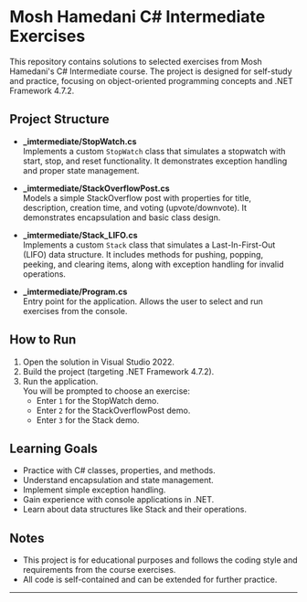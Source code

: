 # Mosh Hamedani C# Intermediate Exercises

This repository contains solutions to selected exercises from Mosh Hamedani's C# Intermediate course. The project is designed for self-study and practice, focusing on object-oriented programming concepts and .NET Framework 4.7.2.

## Project Structure

- **_imtermediate/StopWatch.cs**  
  Implements a custom `StopWatch` class that simulates a stopwatch with start, stop, and reset functionality. It demonstrates exception handling and proper state management.

- **_imtermediate/StackOverflowPost.cs**  
  Models a simple StackOverflow post with properties for title, description, creation time, and voting (upvote/downvote). It demonstrates encapsulation and basic class design.

- **_imtermediate/Stack_LIFO.cs**  
  Implements a custom `Stack` class that simulates a Last-In-First-Out (LIFO) data structure. It includes methods for pushing, popping, peeking, and clearing items, along with exception handling for invalid operations.

- **_imtermediate/Program.cs**  
  Entry point for the application. Allows the user to select and run exercises from the console.

## How to Run

1. Open the solution in Visual Studio 2022.
2. Build the project (targeting .NET Framework 4.7.2).
3. Run the application.  
   You will be prompted to choose an exercise:
   - Enter `1` for the StopWatch demo.
   - Enter `2` for the StackOverflowPost demo.
   - Enter `3` for the Stack demo.

## Learning Goals

- Practice with C# classes, properties, and methods.
- Understand encapsulation and state management.
- Implement simple exception handling.
- Gain experience with console applications in .NET.
- Learn about data structures like Stack and their operations.

## Notes

- This project is for educational purposes and follows the coding style and requirements from the course exercises.
- All code is self-contained and can be extended for further practice.

---